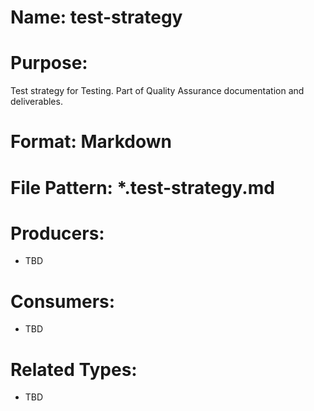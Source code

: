 # Name: test-strategy

# Purpose:
Test strategy for Testing. Part of Quality Assurance documentation and deliverables.

# Format: Markdown

# File Pattern: *.test-strategy.md

# Producers:
- TBD

# Consumers:
- TBD

# Related Types:
- TBD
